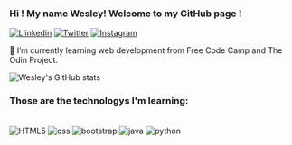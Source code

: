  
### Hi ! My name Wesley! Welcome to my  GitHub page !

[![Llinkedin](https://img.shields.io/badge/LinkedIn-0077B5?style=for-the-badge&logo=linkedin&logoColor=white)](https://www.linkedin.com/in/josewesleydearaujo/) [![Twitter](https://img.shields.io/badge/Twitter-1DA1F2?style=for-the-badge&logo=twitter&logoColor=white)](https://twitter.com/Jose_wesley_)   [![Instagram]( https://img.shields.io/badge/Instagram-E4405F?style=for-the-badge&logo=instagram&logoColor=white)](https://www.instagram.com/jaraujowesley/)


🌱 I’m currently learning web development from Free Code Camp and The Odin Project.

![Wesley's GitHub stats](https://github-readme-stats.vercel.app/api?username=jwesleyaraujo&show_icons=true&theme=dracula)

### Those are the technologys I'm learning:

<div style="diplay: inline_block"><br>
  <img align="center" alt="HTML5" src="https://img.shields.io/badge/HTML5-E34F26?style=for-the-badge&logo=html5&logoColor=white"/>    
  <img align="center" alt="css" src="https://img.shields.io/badge/CSS3-1572B6?style=for-the-badge&logo=css3&logoColor=white"/>    
  <img align="center" alt="bootstrap" src="https://img.shields.io/badge/Bootstrap-563D7C?style=for-the-badge&logo=bootstrap&logoColor=white"/>    
  <img align="center" alt="java" src="https://img.shields.io/badge/JavaScript-F7DF1E?style=for-the-badge&logo=javascript&logoColor=black"/>    
  <img align="center" alt="python" src="https://img.shields.io/badge/Python-3776AB?style=for-the-badge&logo=python&logoColor=white"/>    
</div>





<!--
**jwesleyaraujo/jwesleyaraujo** is a ✨ _special_ ✨ repository because its `README.md` (this file) appears on your GitHub profile.


- 🔭 I’m currently working on ...
- 🌱 I’m currently learning ...
- 👯 I’m looking to collaborate on ...
- 🤔 I’m looking for help with ...
- 💬 Ask me about ...
- 📫 How to reach me: ...
- 😄 Pronouns: ...
- ⚡ Fun fact: ...
-->
